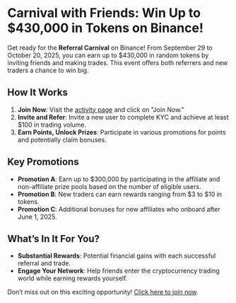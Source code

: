 # Carnival with Friends: Win Up to $430,000 in Tokens on Binance!

Get ready for the **Referral Carnival** on Binance! From September 29 to October 20, 2025, you can earn up to $430,000 in random tokens by inviting friends and making trades. This event offers both referrers and new traders a chance to win big.

## How It Works

1. **Join Now**: Visit the [activity page](https://www.binance.com/en/activity/trading-competition/referral-carnival?utm_source=Lite_Annoucement) and click on "Join Now."
2. **Invite and Refer**: Invite a new user to complete KYC and achieve at least $100 in trading volume.
3. **Earn Points, Unlock Prizes**: Participate in various promotions for points and potentially claim bonuses.

## Key Promotions

- **Promotion A**: Earn up to $300,000 by participating in the affiliate and non-affiliate prize pools based on the number of eligible users.
- **Promotion B**: New traders can earn rewards ranging from $3 to $10 in tokens.
- **Promotion C**: Additional bonuses for new affiliates who onboard after June 1, 2025.

## What’s In It For You?

- **Substantial Rewards**: Potential financial gains with each successful referral and trade.
- **Engage Your Network**: Help friends enter the cryptocurrency trading world while earning rewards yourself.

Don’t miss out on this exciting opportunity! [Click here to join now](https://chain-base.xyz/carnival-with-friends-win-up-to-430000-in-tokens-on-binance).